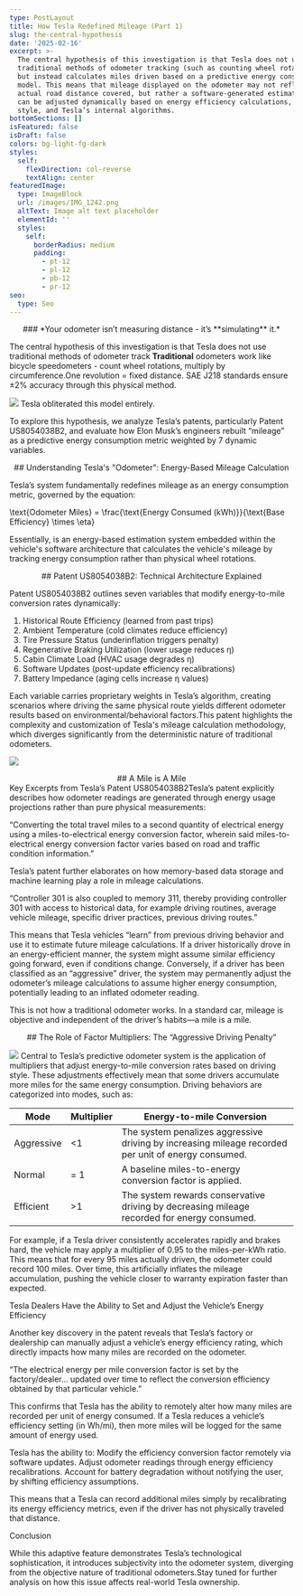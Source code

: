```yaml
---
type: PostLayout
title: How Tesla Redefined Mileage (Part 1)
slug: the-central-hypothesis
date: '2025-02-16'
excerpt: >-
  The central hypothesis of this investigation is that Tesla does not use
  traditional methods of odometer tracking (such as counting wheel rotations)
  but instead calculates miles driven based on a predictive energy consumption
  model. This means that mileage displayed on the odometer may not reflect the
  actual road distance covered, but rather a software-generated estimation that
  can be adjusted dynamically based on energy efficiency calculations, driving
  style, and Tesla’s internal algorithms.
bottomSections: []
isFeatured: false
isDraft: false
colors: bg-light-fg-dark
styles:
  self:
    flexDirection: col-reverse
    textAlign: center
featuredImage:
  type: ImageBlock
  url: /images/IMG_1242.png
  altText: Image alt text placeholder
  elementId: ''
  styles:
    self:
      borderRadius: medium
      padding:
        - pt-12
        - pl-12
        - pb-12
        - pr-12
seo:
  type: Seo
---
```

<div style="text-align: center">### *Your odometer isn’t measuring distance - it’s **simulating** it.*</div>

The central hypothesis of this investigation is that Tesla does not use traditional methods of odometer track **Traditional** odometers work like bicycle speedometers - count wheel rotations, multiply by circumference.One revolution = fixed distance. SAE J218 standards ensure ±2% accuracy through this physical method.

![](/images/IMG_1270.jpeg)
Tesla obliterated this model entirely.

To explore this hypothesis, we analyze Tesla’s patents, particularly Patent US8054038B2, and evaluate how Elon Musk’s engineers rebuilt “mileage” as a predictive energy consumption metric weighted by 7 dynamic variables.

<div style="text-align: center">## Understanding Tesla's "Odometer": Energy-Based Mileage Calculation</div>

Tesla’s system fundamentally redefines mileage as an energy consumption metric, governed by the equation:

\text{Odometer Miles} = \frac{\text{Energy Consumed (kWh)}}{\text{Base Efficiency} \times \eta}

Essentially, is an energy-based estimation system embedded within the vehicle's software architecture that calculates the vehicle's mileage by tracking energy consumption rather than physical wheel rotations. 

<div style="text-align: center">## Patent US8054038B2: Technical Architecture Explained</div>

Patent US8054038B2 outlines seven variables that modify energy-to-mile conversion rates dynamically:

1.  Historical Route Efficiency (learned from past trips)
2.  Ambient Temperature (cold climates reduce efficiency)
3.  Tire Pressure Status (underinflation triggers penalty)
4.  Regenerative Braking Utilization (lower usage reduces η)
5.  Cabin Climate Load (HVAC usage degrades η)
6.  Software Updates (post-update efficiency recalibrations)
7.  Battery Impedance (aging cells increase η values)

Each variable carries proprietary weights in Tesla’s algorithm, creating scenarios where driving the same physical route yields different odometer results based on environmental/behavioral factors.This patent highlights the complexity and customization of Tesla's mileage calculation methodology, which diverges significantly from the deterministic nature of traditional odometers.

![](/images/IMG_1247.png)

<div style="text-align: center">## A Mile is A Mile</div>

<div style="text-align: left">Key Excerpts from Tesla’s Patent US8054038B2Tesla’s patent explicitly describes how odometer readings are generated through energy usage projections rather than pure physical measurements:</div>

“Converting the total travel miles to a second quantity of electrical energy using a miles-to-electrical energy conversion factor, wherein said miles-to-electrical energy conversion factor varies based on road and traffic condition information.”

Tesla’s patent further elaborates on how memory-based data storage and machine learning play a role in mileage calculations.

“Controller 301 is also coupled to memory 311, thereby providing controller 301 with access to historical data, for example driving routines, average vehicle mileage, specific driver practices, previous driving routes.”

This means that Tesla vehicles “learn” from previous driving behavior and use it to estimate future mileage calculations. If a driver historically drove in an energy-efficient manner, the system might assume similar efficiency going forward, even if conditions change. Conversely, if a driver has been classified as an “aggressive” driver, the system may permanently adjust the odometer’s mileage calculations to assume higher energy consumption, potentially leading to an inflated odometer reading.

This is not how a traditional odometer works. In a standard car, mileage is objective and independent of the driver’s habits—a mile is a mile.

<div style="text-align: center">## The Role of Factor Multipliers: The “Aggressive Driving Penalty”</div>

![](/images/IMG_1271.jpeg)
Central to Tesla’s predictive odometer system is the application of multipliers that adjust energy-to-mile conversion rates based on driving style. These adjustments effectively mean that some drivers accumulate more miles for the same energy consumption. Driving behaviors are categorized into modes, such as:

| Mode       | Multiplier | Energy-to-mile Conversion                                                                           |
| ---------- | ---------- | --------------------------------------------------------------------------------------------------- |
| Aggressive | <1         | The system penalizes aggressive driving by increasing mileage recorded per unit of energy consumed. |
| Normal     | = 1        | A baseline miles-to-energy conversion factor is applied.                                            |
| Efficient  | >1         | The system rewards conservative driving by decreasing mileage recorded for energy consumed.         |

For example, if a Tesla driver consistently accelerates rapidly and brakes hard, the vehicle may apply a multiplier of 0.95 to the miles-per-kWh ratio. This means that for every 95 miles actually driven, the odometer could record 100 miles. Over time, this artificially inflates the mileage accumulation, pushing the vehicle closer to warranty expiration faster than expected.

Tesla Dealers Have the Ability to Set and Adjust the Vehicle’s Energy Efficiency

Another key discovery in the patent reveals that Tesla’s factory or dealership can manually adjust a vehicle’s energy efficiency rating, which directly impacts how many miles are recorded on the odometer.

“The electrical energy per mile conversion factor is set by the factory/dealer… updated over time to reflect the conversion efficiency obtained by that particular vehicle.”

This confirms that Tesla has the ability to remotely alter how many miles are recorded per unit of energy consumed. If a Tesla reduces a vehicle’s efficiency setting (in Wh/mi), then more miles will be logged for the same amount of energy used.

Tesla has the ability to: Modify the efficiency conversion factor remotely via software updates. Adjust odometer readings through energy efficiency recalibrations. Account for battery degradation without notifying the user, by shifting efficiency assumptions.

This means that a Tesla can record additional miles simply by recalibrating its energy efficiency metrics, even if the driver has not physically traveled that distance.

Conclusion

While this adaptive feature demonstrates Tesla’s technological sophistication, it introduces subjectivity into the odometer system, diverging from the objective nature of traditional odometers.Stay tuned for further analysis on how this issue affects real-world Tesla ownership.

